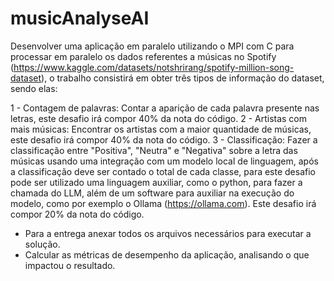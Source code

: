 # musicAnalyseAI

Desenvolver uma aplicação em paralelo utilizando o MPI com C para processar em paralelo os dados referentes a músicas no Spotify (https://www.kaggle.com/datasets/notshrirang/spotify-million-song-dataset), o trabalho consistirá em obter três tipos de informação do dataset, sendo elas:

1 - Contagem de palavras: Contar a aparição de cada palavra presente nas letras, este desafio irá compor 40% da nota do código.
2 - Artistas com mais músicas: Encontrar os artistas com a maior quantidade de músicas, este desafio irá compor 40% da nota do código.
3 - Classificação: Fazer a classificação entre "Positiva", "Neutra" e "Negativa" sobre a letra das músicas usando uma integração com um modelo local de linguagem, após a classificação deve ser contado o total de cada classe, para este desafio pode ser utilizado uma linguagem auxiliar, como o python, para fazer a chamada do LLM, além de um software para auxiliar na execução do modelo, como por exemplo o Ollama (https://ollama.com). Este desafio irá compor 20% da nota do código.

- Para a entrega anexar todos os arquivos necessários para executar a solução.
- Calcular as métricas de desempenho da aplicação, analisando o que impactou o resultado.
